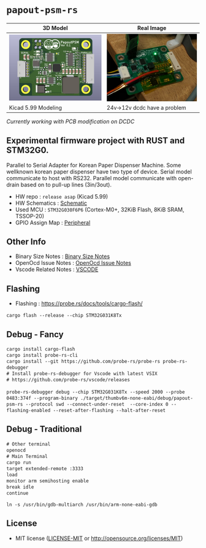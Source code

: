 # `papout-psm-rs`

| 3D Model | Real Image |
| -------- | ---------- |
| ![PCB 3D MODEL](./docs/pcb_image.png) | ![RealImg](./docs/RealImage.jpg)
| Kicad 5.99 Modeling | 24v->12v dcdc have a problem |
_Currently working with PCB modification on DCDC_

## Experimental firmware project with **RUST** and **STM32G0**.

Parallel to Serial Adapter for Korean Paper Dispenser Machine.
Some wellknown korean paper dispenser have two type of device.
Serial model communicate to host with RS232.
Parallel model communicate with open-drain based on to pull-up lines (3in/3out).


- HW repo : `release asap` (Kicad 5.99) 
- HW Schematics : [Schematic](docs/PapoutPSM-HW-Schematics.pdf)
- Used MCU : `STM32G030F6P6` (Cortex-M0+, 32KiB Flash, 8KiB SRAM, TSSOP-20)
- GPIO Assign Map : [Peripheral](docs/Peripheral.md)


## Other Info
- Binary Size Notes : [Binary Size Notes](docs/BinarySize.md)
- OpenOcd Issue Notes : [OpenOcd Issue Notes](docs/OpenOcdIssue.md)
- Vscode Related Notes : [VSCODE](.vscode/README.md)

## Flashing
- Flashing : https://probe.rs/docs/tools/cargo-flash/
```shell
cargo flash --release --chip STM32G031K8Tx
```

## Debug - Fancy
```shell
cargo install cargo-flash
cargo install probe-rs-cli
cargo install --git https://github.com/probe-rs/probe-rs probe-rs-debugger
# Install probe-rs-debugger for Vscode with latest VSIX
# https://github.com/probe-rs/vscode/releases

probe-rs-debugger debug --chip STM32G031K8Tx --speed 2000 --probe 0483:374f --program-binary ./target/thumbv6m-none-eabi/debug/papout-psm-rs --protocol swd --connect-under-reset  --core-index 0 --flashing-enabled --reset-after-flashing --halt-after-reset
```

## Debug - Traditional

```shell
# Other terminal
openocd
# Main Terminal
cargo run
target extended-remote :3333
load
monitor arm semihosting enable
break idle
continue
```

```Trick
ln -s /usr/bin/gdb-multiarch /usr/bin/arm-none-eabi-gdb
```

## License
- MIT license ([LICENSE-MIT](LICENSE-MIT) or http://opensource.org/licenses/MIT)